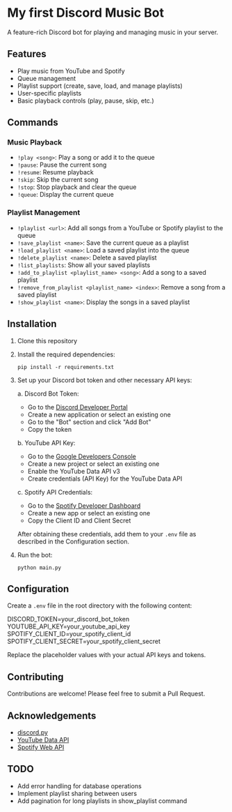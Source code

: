 # My first Discord Music Bot

A feature-rich Discord bot for playing and managing music in your server.

## Features

- Play music from YouTube and Spotify
- Queue management
- Playlist support (create, save, load, and manage playlists)
- User-specific playlists
- Basic playback controls (play, pause, skip, etc.)

## Commands

### Music Playback
- `!play <song>`: Play a song or add it to the queue
- `!pause`: Pause the current song
- `!resume`: Resume playback
- `!skip`: Skip the current song
- `!stop`: Stop playback and clear the queue
- `!queue`: Display the current queue

### Playlist Management
- `!playlist <url>`: Add all songs from a YouTube or Spotify playlist to the queue
- `!save_playlist <name>`: Save the current queue as a playlist
- `!load_playlist <name>`: Load a saved playlist into the queue
- `!delete_playlist <name>`: Delete a saved playlist
- `!list_playlists`: Show all your saved playlists
- `!add_to_playlist <playlist_name> <song>`: Add a song to a saved playlist
- `!remove_from_playlist <playlist_name> <index>`: Remove a song from a saved playlist
- `!show_playlist <name>`: Display the songs in a saved playlist

## Installation

1. Clone this repository
2. Install the required dependencies:
   ```
   pip install -r requirements.txt
   ```
3. Set up your Discord bot token and other necessary API keys:
   
   a. Discord Bot Token:
      - Go to the [Discord Developer Portal](https://discord.com/developers/applications)
      - Create a new application or select an existing one
      - Go to the "Bot" section and click "Add Bot"
      - Copy the token
   
   b. YouTube API Key:
      - Go to the [Google Developers Console](https://console.developers.google.com/)
      - Create a new project or select an existing one
      - Enable the YouTube Data API v3
      - Create credentials (API Key) for the YouTube Data API
   
   c. Spotify API Credentials:
      - Go to the [Spotify Developer Dashboard](https://developer.spotify.com/dashboard/)
      - Create a new app or select an existing one
      - Copy the Client ID and Client Secret

   After obtaining these credentials, add them to your `.env` file as described in the Configuration section.

4. Run the bot:
   ```
   python main.py
   ```

## Configuration

Create a `.env` file in the root directory with the following content:

DISCORD_TOKEN=your_discord_bot_token
YOUTUBE_API_KEY=your_youtube_api_key
SPOTIFY_CLIENT_ID=your_spotify_client_id
SPOTIFY_CLIENT_SECRET=your_spotify_client_secret


Replace the placeholder values with your actual API keys and tokens.

## Contributing

Contributions are welcome! Please feel free to submit a Pull Request.

## Acknowledgements

- [discord.py](https://github.com/Rapptz/discord.py)
- [YouTube Data API](https://developers.google.com/youtube/v3)
- [Spotify Web API](https://developer.spotify.com/documentation/web-api/)

## TODO

- Add error handling for database operations
- Implement playlist sharing between users
- Add pagination for long playlists in show_playlist command
